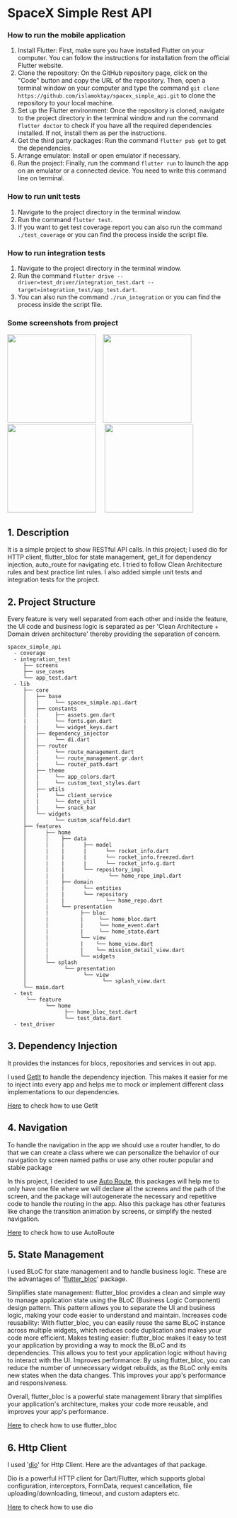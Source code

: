 # SpaceX Simple Rest API

### How to run the mobile application

1. Install Flutter: First, make sure you have installed Flutter on your computer. You can follow the instructions for installation from the official Flutter website.
2. Clone the repository: On the GitHub repository page, click on the "Code" button and copy the URL of the repository. Then, open a terminal window on your computer and type the command ```git clone https://github.com/islamoktay/spacex_simple_api.git``` to clone the repository to your local machine.
3. Set up the Flutter environment: Once the repository is cloned, navigate to the project directory in the terminal window and run the command ```flutter doctor``` to check if you have all the required dependencies installed. If not, install them as per the instructions.
4. Get the third party packages: Run the command ```flutter pub get``` to get the dependencies.
5. Arrange emulator: Install or open emulator if necessary.
6. Run the project: Finally, run the command ```flutter run``` to launch the app on an emulator or a connected device.
You need to write this command line on terminal.

### How to run unit tests

1. Navigate to the project directory in the terminal window.
2. Run the command ```flutter test```.
3. If you want to get test coverage report you can also run the command ```./test_coverage``` or you can find the process inside the script file.

### How to run integration tests

1. Navigate to the project directory in the terminal window.
2. Run the command ```flutter drive --driver=test_driver/integration_test.dart --target=integration_test/app_test.dart```.
3. You can also run the command ```./run_integration``` or you can find the process inside the script file.

### Some screenshots from project
<img src="https://raw.githubusercontent.com/islamoktay/spacex_simple_api/main/assets/doc/splash_screen.png" width="200"/>&nbsp;&nbsp;&nbsp;&nbsp;<img src="https://raw.githubusercontent.com/islamoktay/spacex_simple_api/main/assets/doc/home_screen.png" width="200"/>&nbsp;&nbsp;&nbsp;&nbsp;<img src="https://raw.githubusercontent.com/islamoktay/spacex_simple_api/main/assets/doc/bottom_sheet.png" width="200"/>&nbsp;&nbsp;&nbsp;&nbsp;
<img src="https://raw.githubusercontent.com/islamoktay/spacex_simple_api/main/assets/doc/item_detail.png" width="200"/>&nbsp;&nbsp;&nbsp;&nbsp;

## 1. Description

It is a simple project to show RESTful API calls. In this project; I used dio for HTTP client, flutter_bloc for state management, get_it for dependency injection, auto_route for navigating etc. I tried to follow Clean Architecture rules and best practice lint rules. I also added simple unit tests and integration tests for the project.

## 2. Project Structure

Every feature is very well separated from each other and inside the feature, the UI code and business logic is separated as per 'Clean Architecture + Domain driven architecture' thereby providing the separation of concern.

     
    spacex_simple_api
      - coverage
      - integration_test
         ├── screens
         ├── use_cases
         └── app_test.dart
      - lib
         ├── core
         │   ├── base
         │   |     └── spacex_simple.api.dart
         │   ├── constants
         │   |     ├── assets.gen.dart
         |   |     └── fonts.gen.dart
         |   |     └── widget_keys.dart
         │   ├── dependency_injector
         │   |     └── di.dart
         │   ├── router
         │   |     └── route_management.dart
         │   |     └── route_management.gr.dart
         │   |     └── router_path.dart
         │   ├── theme
         │   |     └── app_colors.dart
         │   |     └── custom_text_styles.dart
         │   ├── utils
         │   |     └── client_service
         │   |     └── date_util
         │   |     └── snack_bar
         │   └── widgets
         │         └── custom_scaffold.dart
         ├── features
         │      ├── home
         │      │    ├── data
         │      |    |      ├── model
         │      |    |      |      └── rocket_info.dart
         │      |    |      |      └── rocket_info.freezed.dart
         │      |    |      |      └── rocket_info.g.dart
         │      |    |      └── repository_impl
         │      |    |              └── home_repo_impl.dart
         │      |    ├── domain
         │      |    |      └── entities
         │      |    |      └── repository
         │      |    |             └── home_repo.dart
         │      |    └── presentation
         │      |          ├── bloc
         │      |          |     └── home_bloc.dart
         │      |          |     └── home_event.dart
         │      |          |     └── home_state.dart
         │      |          └── view
         │      |          |    └── home_view.dart     
         │      |          |    └── mission_detail_view.dart     
         │      |          └── widgets
         │      └── splash
         │            └── presentation
         │                  └── view
         │                        └── splash_view.dart     
         └── main.dart
      - test
          └── feature
                └── home
                      ├── home_bloc_test.dart
                      └── test_data.dart
      - test_driver

## 3. Dependency Injection

It provides the instances for blocs, repositories and services in out app.

I used [GetIt](https://pub.dev/packages/get_it) to handle the dependency injection. This makes it easier for me to inject into every app and helps me to mock or implement different class implementations to our dependencies.

[Here](https://pub.dev/packages/get_it#getting-started) to check how to use GetIt

## 4. Navigation

To handle the navigation in the app we should use a router handler, to do that we can create a class where we can personalize the behavior of our navigation by screen named paths or use any other router popular and stable package

In this project, I decided to use [Auto Route](https://pub.dev/packages/auto_route), this packages will help me to only have one file where we will declare all the screens and the path of the screen, and the package will autogenerate the necessary and repetitive code to handle the routing in the app. Also this package has other features like change the transition animation by screens, or simplify the nested navigation.

[Here](https://pub.dev/packages/auto_route#setup-and-usage) to check how to use AutoRoute

## 5. State Management

I used BLoC for state management and to handle business logic. These are the advantages of '[flutter_bloc](https://pub.dev/packages/flutter_bloc)' package.

Simplifies state management: flutter_bloc provides a clean and simple way to manage application state using the BLoC (Business Logic Component) design pattern. This pattern allows you to separate the UI and business logic, making your code easier to understand and maintain.
Increases code reusability: With flutter_bloc, you can easily reuse the same BLoC instance across multiple widgets, which reduces code duplication and makes your code more efficient.
Makes testing easier: flutter_bloc makes it easy to test your application by providing a way to mock the BLoC and its dependencies. This allows you to test your application logic without having to interact with the UI.
Improves performance: By using flutter_bloc, you can reduce the number of unnecessary widget rebuilds, as the BLoC only emits new states when the data changes. This improves your app's performance and responsiveness.

Overall, flutter_bloc is a powerful state management library that simplifies your application's architecture, makes your code more reusable, and improves your app's performance.

[Here](https://pub.dev/packages/flutter_bloc) to check how to use flutter_bloc

## 6. Http Client

I used '[dio](https://pub.dev/packages/hive)' for Http Client. Here are the advantages of that package.

Dio is a powerful HTTP client for Dart/Flutter, which supports global configuration, interceptors, FormData, request cancellation, file uploading/downloading, timeout, and custom adapters etc.

[Here](https://pub.dev/packages/dio) to check how to use dio